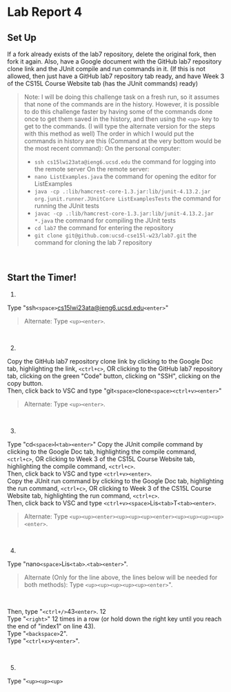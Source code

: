 # Lab Report 4

## Set Up

If a fork already exists of the lab7 repository, delete the original fork, then fork it again. 
Also, have a Google document with the GitHub lab7 repository clone link and the JUnit compile and run commands in it. (If this is not allowed, then just have a GitHub lab7 repository tab ready, and have Week 3 of the CS15L Course Website tab (has the JUnit commands) ready)

> Note: I will be doing this challenge task on a fresh run, so it assumes that none of the commands are in the history. However, it is possible to do this challenge faster by having some of the commands done once to get them saved in the history, and then using the `<up>` key to get to the commands. (I will type the alternate version for the steps with this method as well) The order in which I would put the commands in history are this (Command at the very bottom would be the most recent command): 
> On the personal computer:
> * `ssh cs15lwi23ata@ieng6.ucsd.edu` the command for logging into the remote server
> On the remote server:
> * `nano ListExamples.java` the command for opening the editor for ListExamples
> * `java -cp .:lib/hamcrest-core-1.3.jar:lib/junit-4.13.2.jar org.junit.runner.JUnitCore ListExamplesTests` the command for running the JUnit tests
> * `javac -cp .:lib/hamcrest-core-1.3.jar:lib/junit-4.13.2.jar *.java` the command for compiling the JUnit tests
> * `cd lab7` the command for entering the repository
> * `git clone git@github.com:ucsd-cse15l-w23/lab7.git` the command for cloning the lab 7 repository

<br/>

## Start the Timer!

1. 
Type "ssh`<space>`cs15lwi23ata@ieng6.ucsd.edu`<enter>`" 
> Alternate: Type `<up><enter>`.

<br/>

2. 
Copy the GitHub lab7 repository clone link by clicking to the Google Doc tab, highlighting the link, `<ctrl+c>`, OR clicking to the GitHub lab7 repository tab, clicking on the green "Code" button, clicking on "SSH", clicking on the copy button.
<br/>
Then, click back to VSC and type "git`<space>`clone`<space><ctrl+v><enter>`"
> Alternate: Type `<up><enter>`.

<br/>

3. 
Type "cd`<space>`l`<tab><enter>`"
Copy the JUnit compile command by clicking to the Google Doc tab, highlighting the compile command, `<ctrl+c>`, OR clicking to Week 3 of the CS15L Course Website tab, highlighting the compile command, `<ctrl+c>`.
<br/>
Then, click back to VSC and type `<ctrl+v><enter>`.
<br/>
Copy the JUnit run command by clicking to the Google Doc tab, highlighting the run command, `<ctrl+c>`, OR clicking to Week 3 of the CS15L Course Website tab, highlighting the run command, `<ctrl+c>`.
<br/>
Then, click back to VSC and type `<ctrl+v><space>`Lis`<tab>`T`<tab><enter>`.
> Alternate: Type `<up><up><enter><up><up><up><enter><up><up><up><up><enter>`.

<br/>

4. 
Type "nano`<space>`Lis`<tab>`.`<tab><enter>`".
<br/>
> Alternate (Only for the line above, the lines below will be needed for both methods): Type `<up><up><up><up><up><enter>`".
<br/>

Then, type "`<ctrl+/>`43`<enter>`. 12
<br/>
Type "`<right>`" 12 times in a row (or hold down the right key until you reach the end of "index1" on line 43).
<br/>
Type "`<backspace>`2".
<br/>
Type "`<ctrl+x>`y`<enter>`". 

<br/>

5.
Type "`<up><up><up>`
